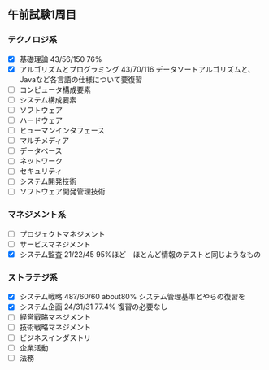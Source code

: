 ## 午前試験1周目
### テクノロジ系
- [x] 基礎理論 43/56/150 76%
- [x] アルゴリズムとプログラミング 43/70/116 データソートアルゴリズムと、Javaなど各言語の仕様について要復習
- [ ] コンピュータ構成要素
- [ ] システム構成要素
- [ ] ソフトウェア
- [ ] ハードウェア
- [ ] ヒューマンインタフェース
- [ ] マルチメディア
- [ ] データベース
- [ ] ネットワーク
- [ ] セキュリティ
- [ ] システム開発技術
- [ ] ソフトウェア開発管理技術
### マネジメント系
- [ ] プロジェクトマネジメント
- [ ] サービスマネジメント
- [x] システム監査  21/22/45 95%ほど　ほとんど情報のテストと同じようなもの
### ストラテジ系
- [x] システム戦略 48?/60/60 about80% システム管理基準とやらの復習を
- [x] システム企画 24/31/31 77.4% 復習の必要なし
- [ ] 経営戦略マネジメント
- [ ] 技術戦略マネジメント
- [ ] ビジネスインダストリ
- [ ] 企業活動
- [ ] 法務
